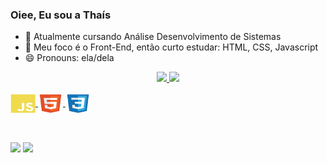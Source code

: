 ### Oiee, Eu sou a Thaís


  
- 🌱 Atualmente cursando Análise Desenvolvimento de Sistemas
- 🎒 Meu foco é o Front-End, então curto estudar: HTML, CSS, Javascript
- 😄 Pronouns: ela/dela


<div align="center">
  <a href="https://github.com/Thais-Mont">
  <img height="180em" src="https://github-readme-stats.vercel.app/api?username=Thais-Mont&show_icons=true&theme=dracula&include_all_commits=true&count_private=true"/>
  <img height="180em" src="https://github-readme-stats.vercel.app/api/top-langs/?username=Thais-Mont&layout=compact&langs_count=7&theme=dracula"/>
</div>

 <div style="display: inline_block"><br>
  <img align="center" alt="Thaís-Js" height="30" width="40" src="https://raw.githubusercontent.com/devicons/devicon/master/icons/javascript/javascript-plain.svg">
  <img align="center" alt="Thaís-HTML" height="30" width="40" src="https://raw.githubusercontent.com/devicons/devicon/master/icons/html5/html5-original.svg">
  <img align="center" alt="Thaís-CSS" height="30" width="40" src="https://raw.githubusercontent.com/devicons/devicon/master/icons/css3/css3-original.svg">
   
</div>

   ##
 

  <div style="display: inline_block"><br>
  <a href = "mailto:thais.vmonteiro@gmail.com"><img src="https://img.shields.io/badge/-Gmail-%23333?style=for-the-badge&logo=gmail&logoColor=white" target="_blank"></a>
  <a href="https://www.linkedin.com/in/thaís-vieira-monteiro/" target="_blank"><img src="https://img.shields.io/badge/-LinkedIn-%230077B5?style=for-the-badge&logo=linkedin&logoColor=white" target="_blank"></a> 

</div>
